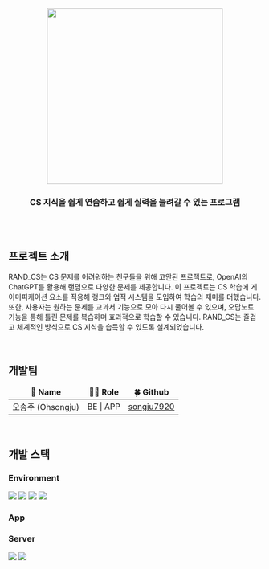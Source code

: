 <div align="center">
  <img src="https://github.com/user-attachments/assets/d500ac88-e25a-4bce-b40b-c23c0b5ee250" width="350" />
  <h3>CS 지식을 쉽게 연습하고 쉽게 실력을 늘려갈 수 있는 프로그램</h3>
</div>

<br/>
<br/>

## 프로젝트 소개
<p>
  RAND_CS는 CS 문제를 어려워하는 친구들을 위해 고안된 프로젝트로, OpenAI의 ChatGPT를 활용해 랜덤으로 다양한 문제를 제공합니다.
  이 프로젝트는 CS 학습에 게이미피케이션 요소를 적용해 랭크와 업적 시스템을 도입하여 학습의 재미를 더했습니다. 또한, 사용자는 원하는 문제를 교과서 기능으로 모아 다시 풀어볼 수 있으며,
  오답노트 기능을 통해 틀린 문제를 복습하며 효과적으로 학습할 수 있습니다. RAND_CS는 즐겁고 체계적인 방식으로 CS 지식을 습득할 수 있도록 설계되었습니다.
</p>
<br/>

## 개발팀
<table>
  <thead align=center>
    <tr border: none;>
      <td><b>🎁 Name</b></td>
      <td><b>🧑‍💻 Role</b></td>
      <td><b>🍀 Github</b></td>
    </tr>
  </thead>
  <tbody>
    <tr>
      <td>오송주 (Ohsongju)</td>
      <td>BE | APP</td>
      <td><a href=https://github.com/songju7920 target=_blank>songju7920</a></td>
    </tr>
  </tbody>
</table>
<br/>

## 개발 스택
### Environment
<p>
  <img src="https://img.shields.io/badge/Git-F05032?style=flat-square&logo=git&logoColor=white">
  <img src="https://img.shields.io/badge/Github-181717?style=flat-square&logo=github&logoColor=white">
  <img src="https://img.shields.io/badge/VScode-007ACC?style=flat-square&logo=visualStudioCode&logoColor=white">
  <img src="https://img.shields.io/badge/Intellij IDEA-000000?style=flat-square&logo=intellijidea&logoColor=white"> 
</p>

### App

### Server
<p>
  <img src="https://img.shields.io/badge/SpringBoot-6DB33F?style=flat-square&logo=springboot&logoColor=white">
  <img src="https://img.shields.io/badge/MySQL-4479A1?style=flat-square&logo=MySQL&logoColor=white">
</p>
